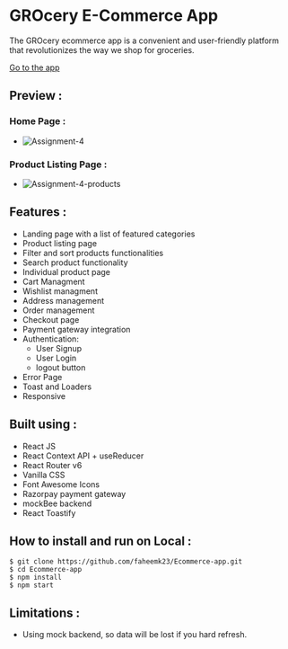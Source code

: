 # GROcery E-Commerce App

The GROcery ecommerce app is a convenient and user-friendly platform that revolutionizes the way we shop for groceries.

[Go to the app](https://ecommerce-app-lilac-tau.vercel.app/)

## Preview :

### Home Page :

- ![Assignment-4](https://github.com/faheemk23/Ecommerce-app/assets/121616994/f94f97c2-d952-456c-8741-29bc35aed6f5)

### Product Listing Page :

- ![Assignment-4-products](https://github.com/faheemk23/Ecommerce-app/assets/121616994/78741924-914a-455b-91c4-1d6ec3ab68c1)

## Features :

- Landing page with a list of featured categories
- Product listing page
- Filter and sort products functionalities
- Search product functionality
- Individual product page
- Cart Managment
- Wishlist managment
- Address management
- Order management
- Checkout page
- Payment gateway integration
- Authentication:
    - User Signup
    - User Login
    - logout button
- Error Page
- Toast and Loaders
- Responsive

## Built using :

- React JS
- React Context API + useReducer
- React Router v6
- Vanilla CSS
- Font Awesome Icons
- Razorpay payment gateway
- mockBee backend
- React Toastify

## How to install and run on Local :

    $ git clone https://github.com/faheemk23/Ecommerce-app.git
    $ cd Ecommerce-app
    $ npm install
    $ npm start

## Limitations :

- Using mock backend, so data will be lost if you hard refresh.

